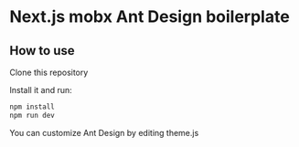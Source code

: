 # Next.js mobx Ant Design boilerplate

## How to use

Clone this repository

Install it and run:

```bash
npm install
npm run dev
```

You can customize Ant Design by editing theme.js
